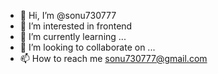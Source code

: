 - 👋 Hi, I’m @sonu730777
- 👀 I’m interested in frontend 
- 🌱 I’m currently learning ...
- 💞️ I’m looking to collaborate on ...
- 📫 How to reach me sonu730777@gmail.com

<!---
sonu730777/sonu730777 is a ✨ special ✨ repository because its `README.md` (this file) appears on your GitHub profile.
You can click the Preview link to take a look at your changes.
--->
